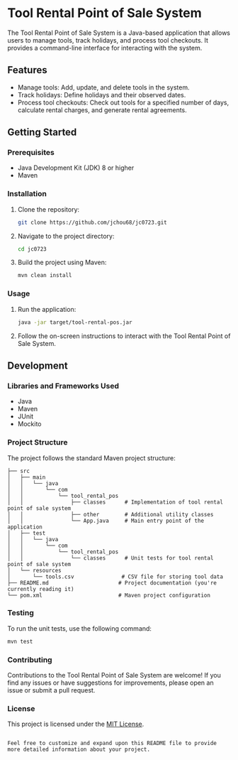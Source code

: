 # Tool Rental Point of Sale System

The Tool Rental Point of Sale System is a Java-based application that allows users to manage tools, track holidays, and process tool checkouts. It provides a command-line interface for interacting with the system.

## Features

- Manage tools: Add, update, and delete tools in the system.
- Track holidays: Define holidays and their observed dates.
- Process tool checkouts: Check out tools for a specified number of days, calculate rental charges, and generate rental agreements.

## Getting Started

### Prerequisites

- Java Development Kit (JDK) 8 or higher
- Maven

### Installation

1. Clone the repository:

   ```bash
   git clone https://github.com/jchou68/jc0723.git
   ```

2. Navigate to the project directory:

   ```bash
   cd jc0723
   ```

3. Build the project using Maven:

   ```bash
   mvn clean install
   ```

### Usage

1. Run the application:

   ```bash
   java -jar target/tool-rental-pos.jar
   ```

2. Follow the on-screen instructions to interact with the Tool Rental Point of Sale System.

## Development

### Libraries and Frameworks Used

- Java
- Maven
- JUnit
- Mockito

### Project Structure

The project follows the standard Maven project structure:

```
├── src
│   ├── main
│   │   └── java
│   │       └── com
│   │           └── tool_rental_pos
│   │               ├── classes      # Implementation of tool rental point of sale system
│   │               ├── other        # Additional utility classes
│   │               └── App.java     # Main entry point of the application
│   ├── test
│   │   └── java
│   │       └── com
│   │           └── tool_rental_pos
│   │               └── classes      # Unit tests for tool rental point of sale system
│   └── resources
│       └── tools.csv               # CSV file for storing tool data
├── README.md                      # Project documentation (you're currently reading it)
└── pom.xml                        # Maven project configuration
```

### Testing

To run the unit tests, use the following command:

```bash
mvn test
```

### Contributing

Contributions to the Tool Rental Point of Sale System are welcome! If you find any issues or have suggestions for improvements, please open an issue or submit a pull request.

### License

This project is licensed under the [MIT License](LICENSE).

```

Feel free to customize and expand upon this README file to provide more detailed information about your project.
